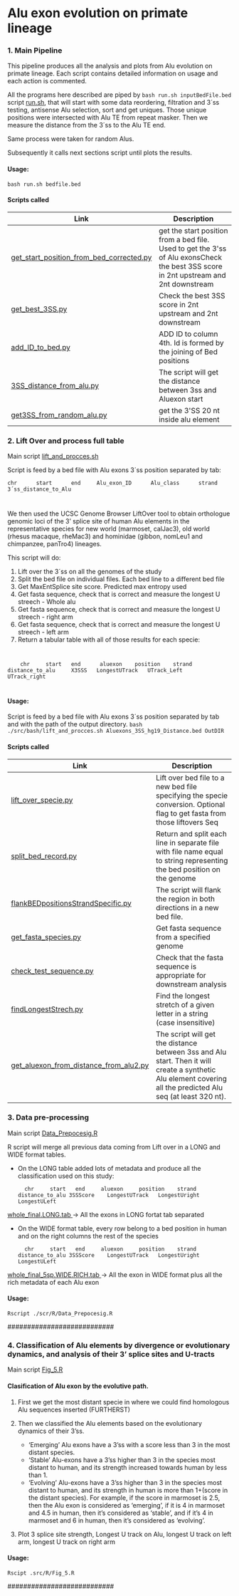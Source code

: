 # Alu exon evolution on primate lineage


### 1.  Main Pipeline

This pipeline produces all the analysis and plots from Alu evolution on primate lineage. Each script contains detailed information on usage and each action is commented.

All the programs here described are piped by `bash run.sh inputBedFile.bed` script  [run.sh](run.sh), that will start with some data reordering, filtration and  3´ss testing, antisense Alu selection, sort and get uniques. Those unique positions were intersected with Alu TE from repeat masker. Then we measure the distance from the 3´ss to the Alu TE end.

Same process were taken for random Alus.

Subsequently it calls next sections script until plots the results.


#### Usage:
`bash run.sh bedfile.bed`

#### Scripts called
|Link|Description|
|---|-----------|
|[ get_start_position_from_bed_corrected.py ](scr/python/get_start_position_from_bed_corrected.py )| get the start position from a bed file. Used to get the 3'ss of Alu exonsCheck the best 3SS score in 2nt upstream and 2nt downstream     |
|[ get_best_3SS.py  ](scr/python/get_best_3SS.py )|   Check the best 3SS score in 2nt upstream and 2nt downstream   |
|[ add_ID_to_bed.py ](scr/python/add_ID_to_bed.py )|   ADD ID to column 4th. Id is formed by the joining of Bed positions   |
|[ 3SS_distance_from_alu.py ](scr/python/3SS_distance_from_alu.py )|  The script will get the distance between 3ss and Aluexon start     |
|[ get3SS_from_random_alu.py ]( scr/python/get3SS_from_random_alu.py )|   get the 3'SS 20 nt inside alu element    |


### 2.  Lift Over and process full table

Main script [ lift_and_procces.sh  ](scr/bash/lift_and_procces.sh )

Script is feed by a bed file with Alu exons 3´ss position separated by tab:

    chr      start      end     Alu_exon_ID      Alu_class      strand      3´ss_distance_to_Alu

#
We then used the UCSC Genome Browser LiftOver tool to obtain orthologue genomic loci of the 3’ splice site of human Alu elements in the representative species for new world (marmoset, calJac3), old world (rhesus macaque, rheMac3) and hominidae (gibbon, nomLeu1 and chimpanzee, panTro4) lineages.

This script will do:

1. Lift over the 3´ss on all the genomes of the study
2. Split the bed file on individual files. Each bed line to a different bed file
3. Get MaxEntSplice site score.  Predicted max entropy used
4. Get fasta sequence, check that is correct and measure the longest U streech  - Whole alu
5. Get fasta sequence, check that is correct and measure the longest U streech  - right arm
6. Get fasta sequence, check that is correct and measure the longest U streech  - left arm
7. Return a tabular table with all of those results for each specie:
#

        chr     start   end      aluexon    position    strand      distance_to_alu     X3SSS   LongestUTrack   UTrack_Left     UTrack_right

#
#### Usage:
Script is feed by a bed file with Alu exons 3´ss position separated by tab and with the path of the output directory.
` bash ./src/bash/lift_and_procces.sh Aluexons_3SS_hg19_Distance.bed OutDIR  `

#### Scripts called
|Link|Description|
|---|-----------|
|[ lift_over_specie.py]( scr/python/lift_over_specie.py)|  Lift over bed file to a new bed file specifying the specie conversion. Optional flag to get fasta from those liftovers Seq|
|[ split_bed_record.py ]( scr/python/split_bed_record.py)|   Return and split each line in separate file with file name equal to string representing the bed position on the genome   |
|[ flankBEDpositionsStrandSpecific.py ]( scr/python/flankBEDpositionsStrandSpecific.py )|  The script will flank the region in both directions in a new bed file.   |
|[ get_fasta_species.py ]( scr/python/get_fasta_species.py )|  Get fasta sequence from a specified genome  |
|[ check_test_sequence.py ]( scr/python/check_test_sequence.py )|  Check that the fasta sequence is appropriate for downstream analysis    |
|[ findLongestStrech.py ]( scr/python/findLongestStrech.py)|  Find the longest stretch of a given letter in a string (case insensitive)    |
|[ get_aluexon_from_distance_from_alu2.py ]( scr/python/get_aluexon_from_distance_from_alu2.py)|  The script will get the distance between 3ss and Alu start. Then it will create a synthetic Alu element covering all the predicted Alu seq (at least 320 nt).    |


### 3.  Data pre-processing

Main script [  Data_Prepocesig.R ]( /scr/R/Data_Prepocesig.R )

R script will merge all previous data coming from Lift over in a LONG and WIDE format tables.

- On the LONG table added lots of metadata and produce all the classification used on this study:

        chr     start   end	    aluexon	    position	strand	    distance_to_alu	3SSScore	LongestUTrack	LongestUright	LongestULeft

[ whole_final.LONG.tab ](/Results/whole_final.LONG.tab)    -> All the exons in LONG fortat tab separated

- On the WIDE format table, every row belong to a bed position in human and on the right columns the rest of the species


        chr     start   end	    aluexon	    position	strand	    distance_to_alu	3SSScore	LongestUTrack	LongestUright	LongestULeft

[ whole_final_5sp.WIDE.RICH.tab ](/Results/whole_final_5sp.WIDE.RICH.tab)     -> All the exon in WIDE format plus all the rich metadata of each Alu exon



#### Usage:
` Rscript ./scr/R/Data_Prepocesig.R `

###########################



### 4. Classification of Alu elements by divergence or evolutionary dynamics, and analysis of their 3’ splice sites and U-tracts


Main script [ Fig_5.R ](/Alu_primate_lineage/scr/R/Fig_5.R)


#### Clasification of Alu exon by the evolutive path.


1. First we get the most distant specie in where we could find homologous Alu sequences inserted (FURTHERST)

2. Then we classified the Alu elements based on the evolutionary dynamics of their 3’ss.

   - ‘Emerging’ Alu exons have a 3’ss with a score less than 3 in the most distant species.
   - ‘Stable’ Alu-exons have a 3’ss higher than 3 in the species most distant to human, and its strength increased towards human by less than 1.
   - ‘Evolving’ Alu-exons have a 3’ss higher than 3 in the species most distant to human, and its strength in human is more than 1+(score in the distant species). For example, if the score in marmoset is 2.5, then the Alu exon is considered as ‘emerging’, if it is 4 in marmoset and 4.5 in human, then it’s considered as ‘stable’, and if it’s 4 in marmoset and 6 in human, then it’s considered as ‘evolving’.

3. Plot 3 splice site strength, Longest U track on Alu, longest U track on left arm, longest U track on right arm



#### Usage:
` Rscipt .src/R/Fig_5.R `


###########################

